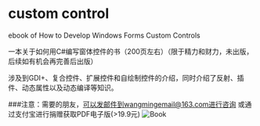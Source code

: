 # custom control
ebook of How to Develop Windows Forms Custom Controls

一本关于如何用C#编写窗体控件的书（200页左右）（限于精力和财力，未出版，后续如有机会再完善后出版）


涉及到GDI+、复合控件、扩展控件和自绘制控件的介绍，同时介绍了反射、插件、动态属性以及动态编译等知识。

###注意：需要的朋友，可以发邮件到wangmingemail@163.com进行咨询
或通过支付宝进行捐赠获取PDF电子版(>19.9元)
![Book](https://github.com/JackWangCUMT/customcontrol/blob/master/mybook.bmp)
